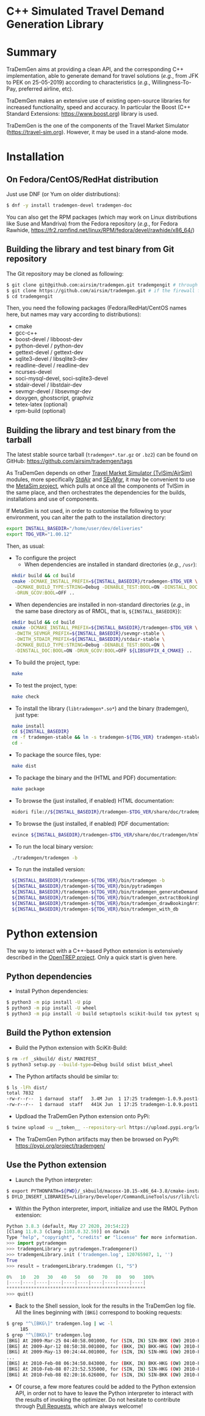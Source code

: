 C++ Simulated Travel Demand Generation Library
==============================================

# Summary
TraDemGen aims at providing a clean API, and the corresponding
C++ implementation, able to generate demand for travel solutions
(_e.g._, from JFK to PEK on 25-05-2019) according to characteristics
(_e.g._, Willingness-To-Pay, preferred airline, etc).

TraDemGen makes an extensive use of existing open-source libraries for
increased functionality, speed and accuracy. In particular the 
Boost (C++ Standard Extensions: https://www.boost.org) library is used.

TraDemGen is the one of the components of the Travel Market Simulator
(https://travel-sim.org). However, it may be used in a
stand-alone mode.

# Installation

## On Fedora/CentOS/RedHat distribution
Just use DNF (or Yum on older distributions):
```bash
$ dnf -y install trademgen-devel trademgen-doc
```

You can also get the RPM packages (which may work on Linux
distributions like Suse and Mandriva) from the Fedora repository
(_e.g._, for Fedora Rawhide, 
https://fr2.rpmfind.net/linux/RPM/fedora/devel/rawhide/x86_64/)


## Building the library and test binary from Git repository
The Git repository may be cloned as following:
```bash
$ git clone git@github.com:airsim/trademgen.git trademgengit # through SSH
$ git clone https://github.com/airsim/trademgen.git # if the firewall filters SSH
$ cd trademgengit
```

Then, you need the following packages (Fedora/RedHat/CentOS names here, 
but names may vary according to distributions):
* cmake
* gcc-c++
* boost-devel / libboost-dev
* python-devel / python-dev
* gettext-devel / gettext-dev
* sqlite3-devel / libsqlite3-dev
* readline-devel / readline-dev
* ncurses-devel
* soci-mysql-devel, soci-sqlite3-devel
* stdair-devel / libstdair-dev
* sevmgr-devel / libsevmgr-dev
* doxygen, ghostscript, graphviz
* tetex-latex (optional)
* rpm-build (optional)


## Building the library and test binary from the tarball
The latest stable source tarball (`trademgen*.tar.gz` or `.bz2`) can be
found on GitHub: https://github.com/airsim/trademgen/tags

As TraDemGen depends on other
[Travel Market Simulator (TvlSim/AirSim)](https://github.com/airsim/)
modules, more specifically [StdAir](https://github.com/airsim/stdair)
and [SEvMgr](https://github.com/airsim/sevmgr), it may be
convenient to use the
[MetaSim project](https://github.com/airsim/metasim),
which pulls at once all the components of TvlSim in the same place,
and then orchestrates the dependencies for the builds, installations
and use of components.

If MetaSim is not used, in order to customise the following to your
environment, you can alter the path to the installation directory:
```bash
export INSTALL_BASEDIR="/home/user/dev/deliveries"
export TDG_VER="1.00.12"
```

Then, as usual:
* To configure the project
  * When dependencies are installed in standard directories (_e.g._, `/usr`):
```bash
  mkdir build && cd build
  cmake -DCMAKE_INSTALL_PREFIX=${INSTALL_BASEDIR}/trademgen-$TDG_VER \
   -DCMAKE_BUILD_TYPE:STRING=Debug -DENABLE_TEST:BOOL=ON -DINSTALL_DOC:BOOL=ON \
   -DRUN_GCOV:BOOL=OFF ..
```
  * When dependencies are installed in non-standard directories (_e.g._,
    in the same base directory as of RMOL, that is, `${INSTALL_BASEDIR}`):
```bash
  mkdir build && cd build
  cmake -DCMAKE_INSTALL_PREFIX=${INSTALL_BASEDIR}/trademgen-$TDG_VER \
   -DWITH_SEVMGR_PREFIX=${INSTALL_BASEDIR}/sevmgr-stable \
   -DWITH_STDAIR_PREFIX=${INSTALL_BASEDIR}/stdair-stable \
   -DCMAKE_BUILD_TYPE:STRING=Debug -DENABLE_TEST:BOOL=ON \
   -DINSTALL_DOC:BOOL=ON -DRUN_GCOV:BOOL=OFF ${LIBSUFFIX_4_CMAKE} ..
```
* To build the project, type:
```bash
  make
```
* To test the project, type:
```bash
  make check
```
* To install the library (`libtrademgen*.so*`) and the binary (trademgen),
  just type:
```bash
  make install
  cd ${INSTALL_BASEDIR}
  rm -f trademgen-stable && ln -s trademgen-${TDG_VER} trademgen-stable
  cd -
```
* To package the source files, type:
```bash
  make dist
```
* To package the binary and the (HTML and PDF) documentation:
```bash
  make package
```
* To browse the (just installed, if enabled) HTML documentation:
```bash
  midori file://${INSTALL_BASEDIR}/trademgen-$TDG_VER/share/doc/trademgen/html/index.html
```
* To browse the (just installed, if enabled) PDF documentation:
```bash
  evince ${INSTALL_BASEDIR}/trademgen-$TDG_VER/share/doc/trademgen/html/refman.pdf
```
* To run the local binary version:
```bash
  ./trademgen/trademgen -b
```
* To run the installed version:
```bash
  ${INSTALL_BASEDIR}/trademgen-${TDG_VER}/bin/trademgen -b
  ${INSTALL_BASEDIR}/trademgen-${TDG_VER}/bin/pytrademgen
  ${INSTALL_BASEDIR}/trademgen-${TDG_VER}/bin/trademgen_generateDemand
  ${INSTALL_BASEDIR}/trademgen-${TDG_VER}/bin/trademgen_extractBookingRequests
  ${INSTALL_BASEDIR}/trademgen-${TDG_VER}/bin/trademgen_drawBookingArrivals
  ${INSTALL_BASEDIR}/trademgen-${TDG_VER}/bin/trademgen_with_db
```

# Python extension

The way to interact with a C++-based Python extension is extensively described
in the [OpenTREP project](https://github.com/trep/opentrep).
Only a quick start is given here.

## Python dependencies

* Install Python dependencies:
```bash
$ python3 -m pip install -U pip
$ python3 -m pip install -U wheel
$ python3 -m pip install -U build setuptools scikit-build tox pytest sphinx twine
```

## Build the Python extension

* Build the Python extension with SciKit-Build:
```bash
$ rm -rf _skbuild/ dist/ MANIFEST_
$ python3 setup.py --build-type=Debug build sdist bdist_wheel
```

* The Python artifacts should be similar to:
```bash
$ ls -lFh dist/
total 7832
-rw-r--r--  1 darnaud  staff   3.4M Jun  1 17:25 trademgen-1.0.9.post1-cp38-cp38-macosx_10_15_x86_64.whl
-rw-r--r--  1 darnaud  staff   441K Jun  1 17:25 trademgen-1.0.9.post1.tar.gz
```

* Updload the TraDemGen Python extension onto PyPi:
```bash
$ twine upload -u __token__ --repository-url https://upload.pypi.org/legacy/ dist/*
```

* The TraDemGen Python artifacts may then be browsed on PyyPI:
  https://pypi.org/project/trademgen/

## Use the Python extension
* Launch the Python interpreter:
```bash
$ export PYTHONPATH=${PWD}/_skbuild/macosx-10.15-x86_64-3.8/cmake-install/lib:${PWD}/_skbuild/macosx-10.15-x86_64-3.8/cmake-install/lib/python3.8/site-packages/pytrademgen
$ DYLD_INSERT_LIBRARIES=/Library/Developer/CommandLineTools/usr/lib/clang/11.0.0/lib/darwin/libclang_rt.asan_osx_dynamic.dylib ASAN_OPTIONS=detect_container_overflow=0 /usr/local/Cellar/python@3.8/3.8.3/Frameworks/Python.framework/Versions/3.8/Resources/Python.app/Contents/MacOS/Python
```
* Within the Python interpreter, import, initialize
  and use the RMOL Python extension:
```python
Python 3.8.3 (default, May 27 2020, 20:54:22) 
[Clang 11.0.3 (clang-1103.0.32.59)] on darwin
Type "help", "copyright", "credits" or "license" for more information.
>>> import pytrademgen
>>> trademgenLibrary = pytrademgen.Trademgener()
>>> trademgenLibrary.init ('trademgen.log', 120765987, 1, '')
True
>>>	result = trademgenLibrary.trademgen (1, "S")

0%   10   20   30   40   50   60   70   80   90   100%
|----|----|----|----|----|----|----|----|----|----|
***************************************************
>>> quit()
```

* Back to the Shell session, look for the results in the TraDemGen log file.
  All the lines beginning with `[BKG]` correspond to booking requests:
```bash
$ grep "^\[BKG\]" trademgen.log | wc -l
     185
$ grep "^\[BKG\]" trademgen.log
[BKG] At 2009-Mar-25 04:40:58.001000, for (SIN, IN) SIN-BKK (OW) 2010-Feb-08 (5 days) 06:17:33 Y 1 M 499.825 55.6372 0 50 1 50
[BKG] At 2009-Apr-12 08:50:38.001000, for (BKK, IN) BKK-HKG (OW) 2010-Feb-08 (1 days) 01:00:00 Y 1 N 431.266 18.5982 0 50 1 50
[BKG] At 2009-May-13 00:24:44.001000, for (SIN, IN) SIN-HKG (OW) 2010-Feb-08 (5 days) 06:42:22 Y 1 M 1176.99 53.9946 1 50 0 50
...
[BKG] At 2010-Feb-08 06:34:50.843000, for (BKK, IN) BKK-HKG (OW) 2010-Feb-08 (5 days) 01:00:00 Y 1 N 427.22 32.9541 1 50 0 50
[BKG] At 2010-Feb-08 07:23:52.535000, for (SIN, IN) SIN-HKG (OW) 2010-Feb-08 (5 days) 07:17:47 Y 1 M 1372.76 49.7753 0 50 1 50
[BKG] At 2010-Feb-08 02:20:16.626000, for (SIN, IN) SIN-BKK (OW) 2010-Feb-08 (0 days) 12:10:14 Y 1 M 694.148 54.8685 1 50 1 50
```

* Of course, a few more features could be added to the Python extension API,
  in order not to have to leave the Python interpreter to interact with the
  results of invoking the optimizer. Do not hesitate to contribute
  through [Pull Requests](https://github.com/airsim/trademgen/pulls),
  which are always welcome!

